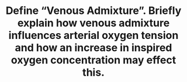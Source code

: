 ---
title: "Define “Venous Admixture”. Briefly explain how venous admixture influences arterial oxygen tension and how an increase in inspired oxygen concentration may effect this."
entityType: SAQ
exam: PEX
college: ANZCA
year: 2007
sitting: A
question: 09
passRate: 43
EC_expectedDomains:
- "Main points expected for a pass included: definition, sources of venous admixture with brief description of each, appreciation that venous admixture is a concept which may be expressed by the shunt equation, statement of effect on PaO2 of venous admixture with reference to the oxyhaemoglobin dissociation curve (demonstrating relation of oxygen tension to haemoglobin saturation), and the effect of increased inspired oxygen concentration on venous admixture."
EC_extraCredit:
- "Additional marks were allocated for more detail with respect to sources of venous admixture (e.g. relative contribution, magnitude effect), demonstration that small and large amounts of venous admixture affect PaO2 differently, explanation of relative effect of high versus low V/Q units, reference to isoshunt diagram and quantifying effect of increased inspired oxygen."
EC_errorsCommon:
- "Mistakes commonly made included: imprecise or interchangeable use of terms (e.g. oxygen content for PaO2 and shunt or mixed venous blood for venous admixture); and use of oxyhaemoglobin dissociation curve to justify arguments regarding the effect of increased PaO2 on oxygen content."
- "Credit was not given for vague, non-directional statements of effect, or for discussion of carbon dioxide or factors which affect mixed venous PO2."
---